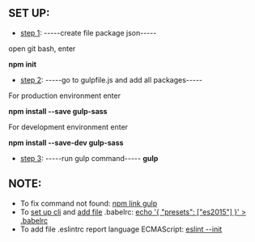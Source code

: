 ## SET UP:
- <u>step 1</u>: -----create file package json-----
<p>open git bash, enter</p>
<b>npm init</b>


- <u>step 2</u>: -----go to gulpfile.js and add all packages-----
<p>For production environment enter</p>
<b>npm install --save gulp-sass</b>
<p>For development environment enter</p>
<b>npm install --save-dev gulp-sass</b>


- <u>step 3</u>: -----run gulp command-----
<b>gulp</b>


## NOTE:
+ To fix command not found: <a href="https://docs.npmjs.com/cli/link">npm link gulp</a>
+ To <a href="https://babeljs.io/docs/usage/cli/">set up cli</a> and <a href="https://babeljs.io/docs/usage/babelrc/">add file</a> .babelrc: <a href="http://www.programwitherik.com/understanding-the-babel-compiler-2016/">echo '{ "presets": ["es2015"] }' > .babelrc</a>
+ To add file .eslintrc report language ECMAScript: <a href="http://eslint.org/docs/user-guide/getting-started">eslint --init</a>
